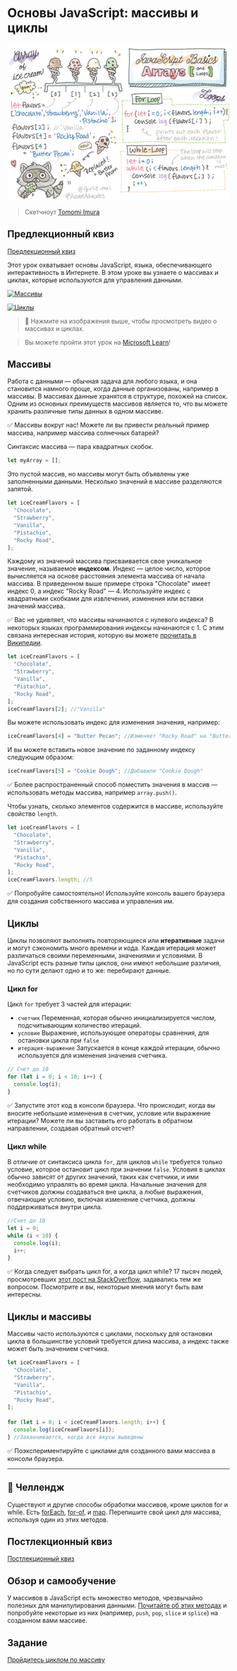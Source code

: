 # Основы JavaScript: массивы и циклы

![Основы JavaScript: массивы и циклы](../../../sketchnotes/webdev101-js-arrays.png)

> Скетчноут [Tomomi Imura](https://twitter.com/girlie_mac)

## Предлекционный квиз

[Предлекционный квиз](https://ashy-river-0debb7803.1.azurestaticapps.net/quiz/13)

Этот урок охватывает основы JavaScript, языка, обеспечивающего интерактивность в Интернете. В этом уроке вы узнаете о массивах и циклах, которые используются для управления данными.

[![Массивы](https://img.youtube.com/vi/1U4qTyq02Xw/0.jpg)](https://youtube.com/watch?v=1U4qTyq02Xw "Arrays")

[![Циклы](https://img.youtube.com/vi/Eeh7pxtTZ3k/0.jpg)](https://www.youtube.com/watch?v=Eeh7pxtTZ3k "Loops")

> 🎥 Нажмите на изображения выше, чтобы просмотреть видео о массивах и циклах.

> Вы можете пройти этот урок на [Microsoft Learn](https://docs.microsoft.com/learn/modules/web-development-101-arrays/?WT.mc_id=academic-13441-cxa)!

## Массивы

Работа с данными — обычная задача для любого языка, и она становится намного проще, когда данные организованы, например в массивы. В массивах данные хранятся в структуре, похожей на список. Одним из основных преимуществ массивов является то, что вы можете хранить различные типы данных в одном массиве.

✅ Массивы вокруг нас! Можете ли вы привести реальный пример массива, например массива солнечных батарей?

Синтаксис массива — пара квадратных скобок.

```javascript
let myArray = [];
```

Это пустой массив, но массивы могут быть объявлены уже заполненными данными. Несколько значений в массиве разделяются запятой.

```javascript
let iceCreamFlavors = [
  "Chocolate",
  "Strawberry",
  "Vanilla",
  "Pistachio",
  "Rocky Road",
];
```

Каждому из значений массива присваивается свое уникальное значение, называемое **индексом**. Индекс — целое число, которое вычисляется на основе расстояния элемента массива от начала массива. В приведенном выше примере строка "Chocolate" имеет индекс 0, а индекс "Rocky Road" — 4. Используйте индекс с квадратными скобками для извлечения, изменения или вставки значений массива.

✅ Вас не удивляет, что массивы начинаются с нулевого индекса? В некоторых языках программирования индексы начинаются с 1. С этим связана интересная история, которую вы можете [прочитать в Википедии](https://en.wikipedia.org/wiki/Zero-based_numbering).

```javascript
let iceCreamFlavors = [
  "Chocolate",
  "Strawberry",
  "Vanilla",
  "Pistachio",
  "Rocky Road",
];
iceCreamFlavors[2]; //"Vanilla"
```

Вы можете использовать индекс для изменения значения, например:

```javascript
iceCreamFlavors[4] = "Butter Pecan"; //Изменяет "Rocky Road" на "Butter Pecan"
```

И вы можете вставить новое значение по заданному индексу следующим образом:

```javascript
iceCreamFlavors[5] = "Cookie Dough"; //Добавили "Cookie Dough"
```

✅ Более распространенный способ поместить значения в массив — использовать методы массива, например `array.push()`.

Чтобы узнать, сколько элементов содержится в массиве, используйте свойство `length`.

```javascript
let iceCreamFlavors = [
  "Chocolate",
  "Strawberry",
  "Vanilla",
  "Pistachio",
  "Rocky Road",
];
iceCreamFlavors.length; //5
```

✅ Попробуйте самостоятельно! Используйте консоль вашего браузера для создания собственного массива и управления им.

## Циклы

Циклы позволяют выполнять повторяющиеся или **итеративные** задачи и могут сэкономить много времени и кода. Каждая итерация может различаться своими переменными, значениями и условиями. В JavaScript есть разные типы циклов, они имеют небольшие различия, но по сути делают одно и то же: перебирают данные.

### Цикл for

Цикл `for` требует 3 частей для итерации:

- `счетчик` Переменная, которая обычно инициализируется числом, подсчитывающим количество итераций.
- `условие` Выражение, использующее операторы сравнения, для остановки цикла при `false`
- `итерация-выражение` Запускается в конце каждой итерации, обычно используется для изменения значения счетчика.

```javascript
// Счет до 10
for (let i = 0; i < 10; i++) {
  console.log(i);
}
```

✅ Запустите этот код в консоли браузера. Что происходит, когда вы вносите небольшие изменения в счетчик, условие или выражение итерации? Можете ли вы заставить его работать в обратном направлении, создавая обратный отсчет?

### Цикл while

В отличие от синтаксиса цикла `for`, для циклов `while` требуется только условие, которое остановит цикл при значении `false`. Условия в циклах обычно зависят от других значений, таких как счетчики, и ими необходимо управлять во время цикла. Начальные значения для счетчиков должны создаваться вне цикла, а любые выражения, отвечающие условию, включая изменение счетчика, должны поддерживаться внутри цикла.

```javascript
//Счет до 10
let i = 0;
while (i < 10) {
  console.log(i);
  i++;
}
```

✅ Когда следует выбрать цикл for, а когда цикл while? 17 тысяч людей, просмотревших [этот пост на StackOverflow](https://stackoverflow.com/questions/39969145/while-loops-vs-for-loops-in-javascript), задавались тем же вопросом. Посмотрите и вы, некоторые мнения могут быть вам интересны.

## Циклы и массивы

Массивы часто используются с циклами, поскольку для остановки цикла в большинстве условий требуется длина массива, а индекс также может быть значением счетчика.

```javascript
let iceCreamFlavors = [
  "Chocolate",
  "Strawberry",
  "Vanilla",
  "Pistachio",
  "Rocky Road",
];

for (let i = 0; i < iceCreamFlavors.length; i++) {
  console.log(iceCreamFlavors[i]);
} //Заканчивается, когда все вкусы выведены
```

✅ Поэкспериментируйте с циклами для созданного вами массива в консоли браузера.

---

## 🚀 Челлендж

Существуют и другие способы обработки массивов, кроме циклов for и while. Есть [forEach](https://developer.mozilla.org/docs/Web/JavaScript/Reference/Global_Objects/Array/forEach), [for-of](https://developer.mozilla.org/docs/Web/JavaScript/Reference/Statements/for...of), и [map](https://developer.mozilla.org/docs/Web/JavaScript/Reference/Global_Objects/Array/map). Перепишите свой цикл для массива, используя один из этих методов.

## Постлекционный квиз

[Постлекционный квиз](https://ashy-river-0debb7803.1.azurestaticapps.net/quiz/14)

## Обзор и самообучение

У массивов в JavaScript есть множество методов, чрезвычайно полезных для манипулирования данными. [Почитайте об этих методах](https://developer.mozilla.org/docs/Web/JavaScript/Reference/Global_Objects/Array) и попробуйте некоторые из них (например, `push`, `pop`, `slice` и `splice`) на созданном вами массиве.

## Задание

[Пройдитесь циклом по массиву](assignment.ru.md)
